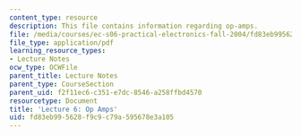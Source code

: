 ```yaml
---
content_type: resource
description: This file contains information regarding op-amps.
file: /media/courses/ec-s06-practical-electronics-fall-2004/fd83eb995628f9c9c79a595678e3a105_MITEC_S06F04_lec06.pdf
file_type: application/pdf
learning_resource_types:
- Lecture Notes
ocw_type: OCWFile
parent_title: Lecture Notes
parent_type: CourseSection
parent_uid: f2f11ec6-c351-e7dc-8546-a258ffbd4570
resourcetype: Document
title: 'Lecture 6: Op Amps'
uid: fd83eb99-5628-f9c9-c79a-595678e3a105
---
```

